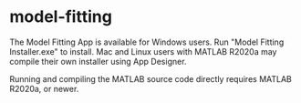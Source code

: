 # model-fitting
The Model Fitting App is available for Windows users. Run "Model Fitting Installer.exe" to install. Mac and Linux users with MATLAB R2020a may compile their own installer using App Designer.

Running and compiling the MATLAB source code directly requires MATLAB R2020a, or newer.
